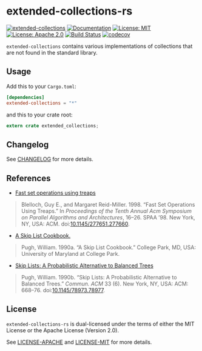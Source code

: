 # extended-collections-rs

[![extended-collections](http://meritbadge.herokuapp.com/extended-collections)](https://crates.io/crates/extended-collections)
[![Documentation](https://docs.rs/extended-collections/badge.svg)](https://docs.rs/extended-collections)
[![License: MIT](https://img.shields.io/badge/License-MIT-yellow.svg)](https://opensource.org/licenses/MIT)
[![License: Apache 2.0](https://img.shields.io/badge/License-Apache%202.0-blue.svg)](https://opensource.org/licenses/Apache-2.0)
[![Build Status](https://travis-ci.org/jeffrey-xiao/extended-collections-rs.svg?branch=master)](https://travis-ci.org/jeffrey-xiao/extended-collections-rs)
[![codecov](https://codecov.io/gh/jeffrey-xiao/extended-collections-rs/branch/master/graph/badge.svg)](https://codecov.io/gh/jeffrey-xiao/extended-collections-rs)

`extended-collections` contains various implementations of collections that are not found in the
standard library.

## Usage

Add this to your `Cargo.toml`:
```toml
[dependencies]
extended-collections = "*"
```
and this to your crate root:
```rust
extern crate extended_collections;
```

## Changelog

See [CHANGELOG](CHANGELOG.md) for more details.

## References

 - [Fast set operations using treaps](https://dl.acm.org/citation.cfm?id=277660)
 > Blelloch, Guy E., and Margaret Reid-Miller. 1998. “Fast Set Operations Using Treaps.” In *Proceedings of the Tenth Annual Acm Symposium on Parallel Algorithms and Architectures*, 16–26. SPAA ’98. New York, NY, USA: ACM. doi:[10.1145/277651.277660](https://doi.org/10.1145/277651.277660).
 - [A Skip List Cookbook.](https://dl.acm.org/citation.cfm?id=93711)
 > Pugh, William. 1990a. “A Skip List Cookbook.” College Park, MD, USA: University of Maryland at College Park.
 - [Skip Lists: A Probabilistic Alternative to Balanced Trees](https://dl.acm.org/citation.cfm?id=78977)
 > Pugh, William. 1990b. “Skip Lists: A Probabilistic Alternative to Balanced Trees.” *Commun. ACM* 33 (6). New York, NY, USA: ACM: 668–76. doi:[10.1145/78973.78977](https://doi.org/10.1145/78973.78977).

## License

`extended-collections-rs` is dual-licensed under the terms of either the MIT License or the Apache
License (Version 2.0).

See [LICENSE-APACHE](LICENSE-APACHE) and [LICENSE-MIT](LICENSE-MIT) for more details.
